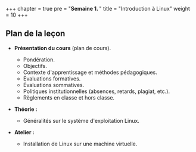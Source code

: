 +++
chapter = true
pre = "<b>Semaine 1. </b>"
title = "Introduction à Linux"
weight = 10
+++

## Plan de la leçon

- **Présentation du cours** (plan de cours).
  - Pondération.
  - Objectifs.
  - Contexte d'apprentissage et méthodes pédagogiques.
  - Evaluations formatives.
  - Évaluations sommatives.
  - Politiques institutionnelles (absences, retards, plagiat, etc.).
  - Règlements en classe et hors classe.

- **Théorie :**
  - Généralités sur le système d'exploitation Linux.

- **Atelier :**
  - Installation de Linux sur une machine virtuelle.
